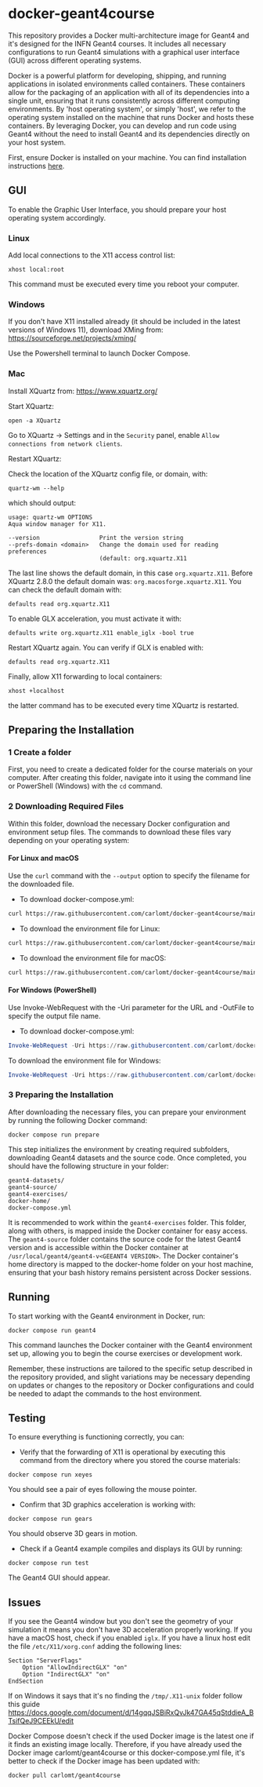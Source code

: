 # docker-geant4course

This repository provides a Docker multi-architecture image for Geant4 and it's designed for the INFN Geant4 courses. It includes all necessary configurations to run Geant4 simulations with a graphical user interface (GUI) across different operating systems.

Docker is a powerful platform for developing, shipping, and running applications in isolated environments called containers. These containers allow for the packaging of an application with all of its dependencies into a single unit, ensuring that it runs consistently across different computing environments. By 'host operating system', or simply 'host', we refer to the operating system installed on the machine that runs Docker and hosts these containers. By leveraging Docker, you can develop and run code using Geant4 without the need to install Geant4 and its dependencies directly on your host system.

First, ensure Docker is installed on your machine. You can find installation instructions [here](https://docs.docker.com/get-docker/).


## GUI

To enable the Graphic User Interface, you should prepare your host operating system accordingly.

### Linux
Add local connections to the X11 access control list:
```
xhost local:root
```
This command must be executed every time you reboot your computer.


### Windows
If you don't have X11 installed already (it should be included in the latest versions of Windows 11), download XMing from:
https://sourceforge.net/projects/xming/

Use the Powershell terminal to launch Docker Compose.


### Mac
Install XQuartz from:
https://www.xquartz.org/

Start XQuartz:
```
open -a XQuartz
```

Go to XQuartz -> Settings and in the `Security` panel, enable `Allow connections from network clients`.

Restart XQuartz:

Check the location of the XQuartz config file, or domain, with:
```
quartz-wm --help
```
which should output:
```
usage: quartz-wm OPTIONS
Aqua window manager for X11.

--version                 Print the version string
--prefs-domain <domain>   Change the domain used for reading preferences
                          (default: org.xquartz.X11
```
The last line shows the default domain, in this case `org.xquartz.X11`. Before XQuartz 2.8.0 the default domain was: `org.macosforge.xquartz.X11`.
You can check the default domain  with:
```
defaults read org.xquartz.X11
```
To enable GLX acceleration, you must activate it with:
```
defaults write org.xquartz.X11 enable_iglx -bool true
```
Restart XQuartz again. You can verify if GLX is enabled with:
```
defaults read org.xquartz.X11
```
Finally, allow X11 forwarding to local containers:
```
xhost +localhost
```
the latter command has to be executed every time XQuartz is restarted.


## Preparing the Installation

### 1 Create a folder
First, you need to create a dedicated folder for the course materials on your computer. 
After creating this folder, navigate into it using the command line or PowerShell (Windows) with the `cd` command.

### 2 Downloading Required Files
Within this folder, download the necessary Docker configuration and environment setup files. The commands to download these files vary depending on your operating system:

#### For Linux and macOS 
Use the `curl` command with the `--output` option to specify the filename for the downloaded file.
- To download docker-compose.yml:
```bash
curl https://raw.githubusercontent.com/carlomt/docker-geant4course/main/docker-compose.yml --output docker-compose.yml
```
- To download the environment file for Linux:
```bash
curl https://raw.githubusercontent.com/carlomt/docker-geant4course/main/env_linux --output .env
```
- To download the environment file for macOS:
```bash
curl https://raw.githubusercontent.com/carlomt/docker-geant4course/main/env_mac --output .env
```

#### For Windows (PowerShell) 
Use Invoke-WebRequest with the -Uri parameter for the URL and -OutFile to specify the output file name.
- To download docker-compose.yml:
```powershell
Invoke-WebRequest -Uri https://raw.githubusercontent.com/carlomt/docker-geant4course/main/docker-compose.yml -OutFile docker-compose.yml
```
To download the environment file for Windows:
```powershell
Invoke-WebRequest -Uri https://raw.githubusercontent.com/carlomt/docker-geant4course/main/env_windows -OutFile .env
```

### 3 Preparing the Installation
After downloading the necessary files, you can prepare your environment by running the following Docker command:
```
docker compose run prepare
```

This step initializes the environment by creating required subfolders, downloading Geant4 datasets and the source code. Once completed, you should have the following structure in your folder:
```
geant4-datasets/
geant4-source/
geant4-exercises/
docker-home/
docker-compose.yml
```

It is recommended to work within the `geant4-exercises` folder. This folder, along with others, is mapped inside the Docker container for easy access.
The `geant4-source` folder contains the source code for the latest Geant4 version and is accessible within the Docker container at `/usr/local/geant4/geant4-v<GEEANT4 VERSION>`.
The Docker container's home directory is mapped to the docker-home folder on your host machine, ensuring that your bash history remains persistent across Docker sessions.


## Running 

To start working with the Geant4 environment in Docker, run:
```
docker compose run geant4
```

This command launches the Docker container with the Geant4 environment set up, allowing you to begin the course exercises or development work.

Remember, these instructions are tailored to the specific setup described in the repository provided, and slight variations may be necessary depending on updates or changes to the repository or Docker configurations and could be needed to adapt the commands to the host environment.

## Testing
To ensure everything is functioning correctly, you can:

- Verify that the forwarding of X11 is operational by executing this command from the directory where you stored the course materials:
```
docker compose run xeyes
```
You should see a pair of eyes following the mouse pointer.

- Confirm that 3D graphics acceleration is working with:
```
docker compose run gears
```
You should observe 3D gears in motion.

- Check if a Geant4 example compiles and displays its GUI by running:
```
docker compose run test
```
The Geant4 GUI should appear.

## Issues
If you see the Geant4 window but you don't see the geometry of your simulation it means you don't have 3D acceleration properly working. 
If you have a macOS host, check if you enabled `iglx`. 
If you have a linux host edit the file
 `/etc/X11/xorg.conf` adding the following lines:
```
Section "ServerFlags"  
    Option "AllowIndirectGLX" "on"  
    Option "IndirectGLX" "on"  
EndSection
```

If on Windows it says that it's no finding the `/tmp/.X11-unix` folder follow this guide
https://docs.google.com/document/d/14gqqJSBiRxQvJk47GA45qStddieA_BTsifQeJ9CEEkU/edit

Docker Compose doesn't check if the used Docker image is the latest one if it finds an existing image locally. Therefore, if you have already used the Docker image carlomt/geant4course or this docker-compose.yml file, it's better to check if the Docker image has been updated with:
```
docker pull carlomt/geant4course
```
